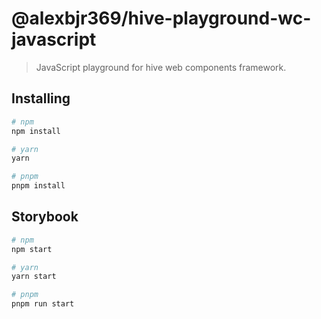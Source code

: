 # @alexbjr369/hive-playground-wc-javascript

> JavaScript playground for hive web components framework.

## Installing

```bash
# npm
npm install

# yarn
yarn

# pnpm
pnpm install
```

## Storybook

```bash
# npm
npm start

# yarn
yarn start

# pnpm
pnpm run start
```

